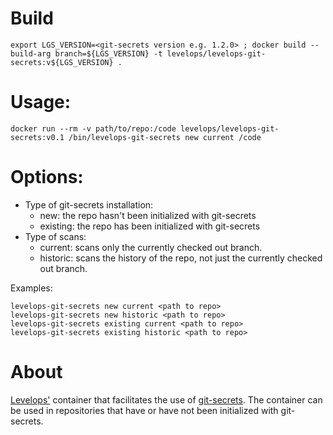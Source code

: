 # Build

    export LGS_VERSION=<git-secrets version e.g. 1.2.0> ; docker build --build-arg branch=${LGS_VERSION} -t levelops/levelops-git-secrets:v${LGS_VERSION} .

# Usage:
    docker run --rm -v path/to/repo:/code levelops/levelops-git-secrets:v0.1 /bin/levelops-git-secrets new current /code

# Options:
* Type of git-secrets installation:
  * new: the repo hasn't been initialized with git-secrets
  * existing: the repo has been initialized with git-secrets
* Type of scans:
  * current: scans only the currently checked out branch.
  * historic: scans the history of the repo, not just the currently checked out branch.

Examples:

    levelops-git-secrets new current <path to repo> 
    levelops-git-secrets new historic <path to repo>
    levelops-git-secrets existing current <path to repo>
    levelops-git-secrets existing historic <path to repo>

# About
[Levelops'](https://levelops.io) container that facilitates the use of [git-secrets](https://github.com/awslabs/git-secrets).
The container can be used in repositories that have or have not been initialized with git-secrets.